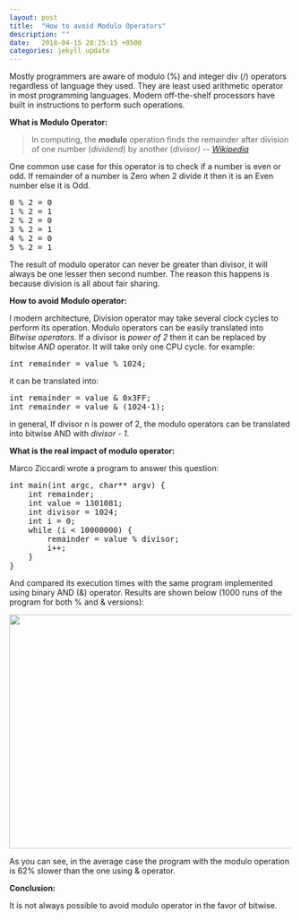 ```yaml
---
layout: post
title:  "How to avoid Modulo Operators"
description: ""
date:   2018-04-15 20:25:15 +0500
categories: jekyll update
---
```

Mostly programmers are aware of modulo (%) and integer div (/) operators regardless of language they used. They are least used arithmetic operator in most programming languages. Modern off-the-shelf processors have built in instructions to perform such operations.

<strong>What is Modulo Operator:</strong>
<blockquote>In computing, the <b>modulo</b> operation finds the remainder after division of one number (<em>dividend</em>) by another (<em>divisor) -- <a href="https://en.wikipedia.org/wiki/Modulo_operation">Wikipedia</a></em></blockquote>
One common use case for this operator is to check if a number is even or odd. If remainder of a number is Zero when 2 divide it then it is an Even number else it is Odd.

<pre class="lang:c++ decode:true " >0 % 2 = 0
1 % 2 = 1
2 % 2 = 0
3 % 2 = 1
4 % 2 = 0
5 % 2 = 1</pre> 


The result of modulo operator can never be greater than divisor, it will always be one lesser then second number. The reason this happens is because division is all about fair sharing.

<strong>How to avoid Modulo operator:</strong>

I modern architecture, Division operator may take several clock cycles to perform its operation. Modulo operators can be easily translated into <em>Bitwise operators</em>. If a divisor is <em>power of 2</em> then it can be replaced by bitwise <em>AND</em> operator. It will take only one CPU cycle. for example:
<pre class="EnlighterJSRAW" data-enlighter-language="cpp">int remainder = value % 1024;</pre>
it can be translated into:
<pre class="EnlighterJSRAW" data-enlighter-language="cpp">int remainder = value &amp; 0x3FF;
int remainder = value &amp; (1024-1);</pre>
in general, If divisor n is power of 2, the modulo operators can be translated into bitwise AND with <em>divisor - 1</em>.

<strong>What is the real impact of modulo operator:</strong>

Marco Ziccardi wrote a program to answer this question:
<pre class="EnlighterJSRAW" data-enlighter-language="cpp">int main(int argc, char** argv) { 
    int remainder;
    int value = 1301081;
    int divisor = 1024;
    int i = 0;
    while (i &lt; 10000000) {
        remainder = value % divisor;
        i++;
    }
}</pre>
And compared its execution times with the same program implemented using binary AND (&amp;) operator. Results are shown below (1000 runs of the program for both % and &amp; versions):

<img class="size-medium aligncenter" src="http://mziccard.me/public/images/MODvsANDresults.png" width="842" height="418" />

As you can see, in the average case the program with the modulo operation is 62% slower than the one using &amp;  operator.

<strong>Conclusion:</strong>

It is not always possible to avoid modulo operator in the favor of bitwise.